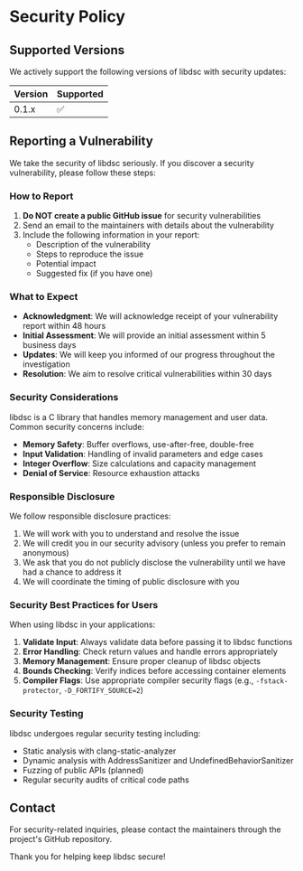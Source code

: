 # Security Policy

## Supported Versions

We actively support the following versions of libdsc with security updates:

| Version | Supported          |
| ------- | ------------------ |
| 0.1.x   | :white_check_mark: |

## Reporting a Vulnerability

We take the security of libdsc seriously. If you discover a security vulnerability, please follow these steps:

### How to Report

1. **Do NOT create a public GitHub issue** for security vulnerabilities
2. Send an email to the maintainers with details about the vulnerability
3. Include the following information in your report:
   - Description of the vulnerability
   - Steps to reproduce the issue
   - Potential impact
   - Suggested fix (if you have one)

### What to Expect

- **Acknowledgment**: We will acknowledge receipt of your vulnerability report within 48 hours
- **Initial Assessment**: We will provide an initial assessment within 5 business days
- **Updates**: We will keep you informed of our progress throughout the investigation
- **Resolution**: We aim to resolve critical vulnerabilities within 30 days

### Security Considerations

libdsc is a C library that handles memory management and user data. Common security concerns include:

- **Memory Safety**: Buffer overflows, use-after-free, double-free
- **Input Validation**: Handling of invalid parameters and edge cases
- **Integer Overflow**: Size calculations and capacity management
- **Denial of Service**: Resource exhaustion attacks

### Responsible Disclosure

We follow responsible disclosure practices:

1. We will work with you to understand and resolve the issue
2. We will credit you in our security advisory (unless you prefer to remain anonymous)
3. We ask that you do not publicly disclose the vulnerability until we have had a chance to address it
4. We will coordinate the timing of public disclosure with you

### Security Best Practices for Users

When using libdsc in your applications:

1. **Validate Input**: Always validate data before passing it to libdsc functions
2. **Error Handling**: Check return values and handle errors appropriately
3. **Memory Management**: Ensure proper cleanup of libdsc objects
4. **Bounds Checking**: Verify indices before accessing container elements
5. **Compiler Flags**: Use appropriate compiler security flags (e.g., `-fstack-protector`, `-D_FORTIFY_SOURCE=2`)

### Security Testing

libdsc undergoes regular security testing including:

- Static analysis with clang-static-analyzer
- Dynamic analysis with AddressSanitizer and UndefinedBehaviorSanitizer
- Fuzzing of public APIs (planned)
- Regular security audits of critical code paths

## Contact

For security-related inquiries, please contact the maintainers through the project's GitHub repository.

Thank you for helping keep libdsc secure!
